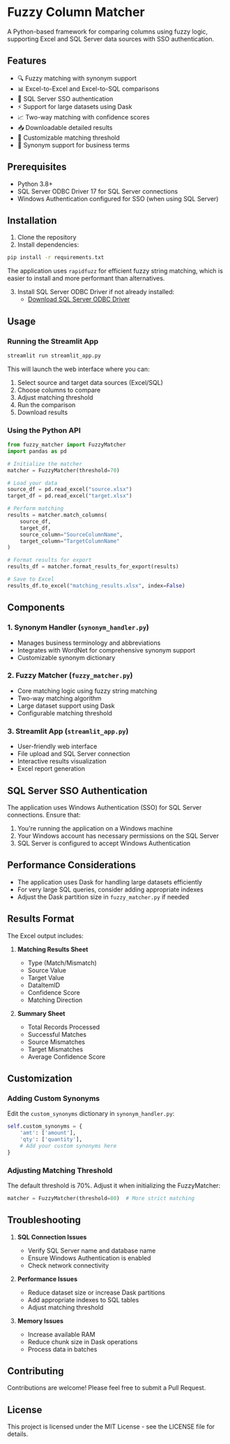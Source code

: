 # Fuzzy Column Matcher

A Python-based framework for comparing columns using fuzzy logic, supporting Excel and SQL Server data sources with SSO authentication.

## Features

- 🔍 Fuzzy matching with synonym support
- 📊 Excel-to-Excel and Excel-to-SQL comparisons
- 🔐 SQL Server SSO authentication
- ⚡ Support for large datasets using Dask
- 📈 Two-way matching with confidence scores
- 📥 Downloadable detailed results
- 🎯 Customizable matching threshold
- 🔄 Synonym support for business terms

## Prerequisites

- Python 3.8+
- SQL Server ODBC Driver 17 for SQL Server connections
- Windows Authentication configured for SSO (when using SQL Server)

## Installation

1. Clone the repository
2. Install dependencies:
```bash
pip install -r requirements.txt
```

The application uses `rapidfuzz` for efficient fuzzy string matching, which is easier to install and more performant than alternatives.

3. Install SQL Server ODBC Driver if not already installed:
   - [Download SQL Server ODBC Driver](https://docs.microsoft.com/en-us/sql/connect/odbc/download-odbc-driver-for-sql-server)

## Usage

### Running the Streamlit App

```bash
streamlit run streamlit_app.py
```

This will launch the web interface where you can:
1. Select source and target data sources (Excel/SQL)
2. Choose columns to compare
3. Adjust matching threshold
4. Run the comparison
5. Download results

### Using the Python API

```python
from fuzzy_matcher import FuzzyMatcher
import pandas as pd

# Initialize the matcher
matcher = FuzzyMatcher(threshold=70)

# Load your data
source_df = pd.read_excel("source.xlsx")
target_df = pd.read_excel("target.xlsx")

# Perform matching
results = matcher.match_columns(
    source_df,
    target_df,
    source_column="SourceColumnName",
    target_column="TargetColumnName"
)

# Format results for export
results_df = matcher.format_results_for_export(results)

# Save to Excel
results_df.to_excel("matching_results.xlsx", index=False)
```

## Components

### 1. Synonym Handler (`synonym_handler.py`)
- Manages business terminology and abbreviations
- Integrates with WordNet for comprehensive synonym support
- Customizable synonym dictionary

### 2. Fuzzy Matcher (`fuzzy_matcher.py`)
- Core matching logic using fuzzy string matching
- Two-way matching algorithm
- Large dataset support using Dask
- Configurable matching threshold

### 3. Streamlit App (`streamlit_app.py`)
- User-friendly web interface
- File upload and SQL Server connection
- Interactive results visualization
- Excel report generation

## SQL Server SSO Authentication

The application uses Windows Authentication (SSO) for SQL Server connections. Ensure that:
1. You're running the application on a Windows machine
2. Your Windows account has necessary permissions on the SQL Server
3. SQL Server is configured to accept Windows Authentication

## Performance Considerations

- The application uses Dask for handling large datasets efficiently
- For very large SQL queries, consider adding appropriate indexes
- Adjust the Dask partition size in `fuzzy_matcher.py` if needed

## Results Format

The Excel output includes:

1. **Matching Results Sheet**
   - Type (Match/Mismatch)
   - Source Value
   - Target Value
   - DataItemID
   - Confidence Score
   - Matching Direction

2. **Summary Sheet**
   - Total Records Processed
   - Successful Matches
   - Source Mismatches
   - Target Mismatches
   - Average Confidence Score

## Customization

### Adding Custom Synonyms

Edit the `custom_synonyms` dictionary in `synonym_handler.py`:

```python
self.custom_synonyms = {
    'amt': ['amount'],
    'qty': ['quantity'],
    # Add your custom synonyms here
}
```

### Adjusting Matching Threshold

The default threshold is 70%. Adjust it when initializing the FuzzyMatcher:

```python
matcher = FuzzyMatcher(threshold=80)  # More strict matching
```

## Troubleshooting

1. **SQL Connection Issues**
   - Verify SQL Server name and database name
   - Ensure Windows Authentication is enabled
   - Check network connectivity

2. **Performance Issues**
   - Reduce dataset size or increase Dask partitions
   - Add appropriate indexes to SQL tables
   - Adjust matching threshold

3. **Memory Issues**
   - Increase available RAM
   - Reduce chunk size in Dask operations
   - Process data in batches

## Contributing

Contributions are welcome! Please feel free to submit a Pull Request.

## License

This project is licensed under the MIT License - see the LICENSE file for details.

